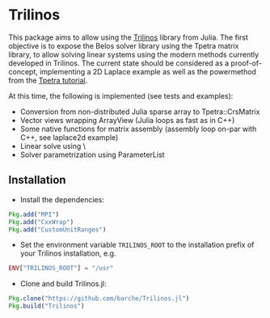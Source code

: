 # Trilinos

This package aims to allow using the [Trilinos](https://trilinos.org/) library from Julia. The first objective is to expose the Belos solver library using the Tpetra matrix library, to allow solving linear systems using the modern methods currently developed in Trilinos. The current state should be considered as a proof-of-concept, implementing a 2D Laplace example as well as the powermethod from the [Tpetra tutorial](https://trilinos.org/docs/dev/packages/tpetra/doc/html/Tpetra_Lesson03.html).

At this time, the following is implemented (see tests and examples):
* Conversion from non-distributed Julia sparse array to Tpetra::CrsMatrix
* Vector views wrapping ArrayView (Julia loops as fast as in C++)
* Some native functions for matrix assembly (assembly loop on-par with C++, see laplace2d example)
* Linear solve using \
* Solver parametrization using ParameterList

## Installation

* Install the dependencies:
```julia
Pkg.add("MPI")
Pkg.add("CxxWrap")
Pkg.add("CustomUnitRanges")
```
* Set the environment variable `TRILINOS_ROOT` to the installation prefix of your Trilinos installation, e.g.
```julia
ENV["TRILINOS_ROOT"] = "/usr"
```
* Clone and build Trilinos.jl:
```julia
Pkg.clone("https://github.com/barche/Trilinos.jl")
Pkg.build("Trilinos")
```
